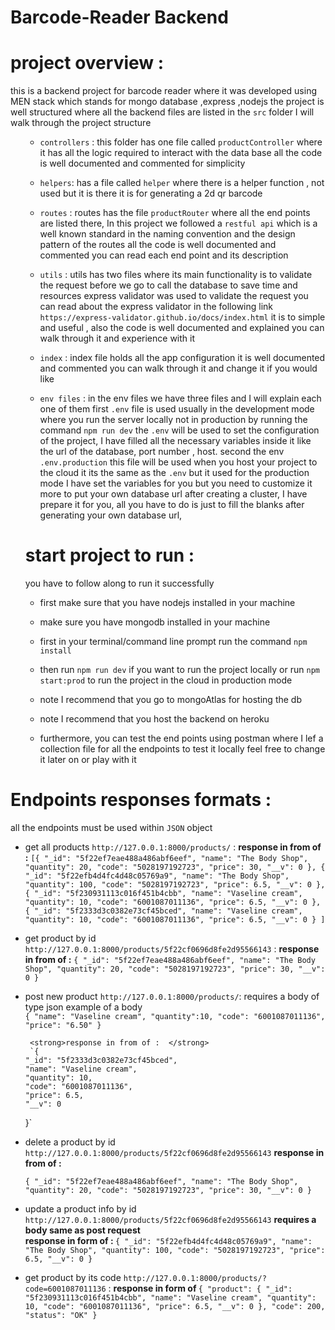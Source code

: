 # Barcode-Reader Backend

# project overview :

this is a backend project for barcode reader where it was developed using MEN stack which stands for mongo database ,express ,nodejs
the project is well structured where all the backend files are listed in the `src` folder I will walk through the project structure

<ul>

- `controllers` : this folder has one file called `productController` where it has all the logic required to interact with the data base all the code is well documented and commented for simplicity

* `helpers`: has a file called `helper` where there is a helper function , not used but it is there it is for generating a 2d qr barcode

* `routes` : routes has the file `productRouter`
  where all the end points are listed there,
  In this project we followed a `restful api` which is a well known standard in the naming convention
  and the design pattern of the routes all the code is well documented and commented you can read each end point and its description

* `utils` : utils has two files where its main functionality is to validate the request before we go to call the database to save time and resources express validator was used to validate the request
  you can read about the express validator in the following link
  `https://express-validator.github.io/docs/index.html` it is to simple and useful , also the code is well documented and explained you can walk through it and experience with it

* `index` : index file holds all the app configuration it is well documented and commented you can walk through it and change it if you would like
* `env files` : in the env files we have three files and I will explain each one of them
  first `.env` file is used usually in the development mode where you run the server locally not in production by running the command `npm run dev` the `.env` will be used to set the configuration of the project, I have filled all the necessary variables inside it like the url of the database, port number , host.
  second the env `.env.production` this file will be used when you host your project to the cloud it its the same as the `.env` but it used for the production mode I have set the variables for you but you need to customize it more to put your own database url after creating a cluster, I have prepare it for you, all you have to do is just to fill the blanks after generating your own database url,

# start project to run :

you have to follow along to run it successfully

- first make sure that you have nodejs installed in your machine
- make sure you have mongodb installed in your machine
- first in your terminal/command line prompt run the command `npm install`
- then run `npm run dev` if you want to run the project locally
  or run `npm start:prod` to run the project in the cloud in production mode

- note I recommend that you go to mongoAtlas for hosting the db
- note I recommend that you host the backend on heroku

* furthermore, you can test the end points using postman where I lef a collection file for all the endpoints
to test it locally feel free to change it later on or play with it
</ul>

# Endpoints responses formats :

all the endpoints must be used within `JSON` object

- get all products `http://127.0.0.1:8000/products/` : <strong>response in from of :</strong>
  `[{
"_id": "5f22ef7eae488a486abf6eef",
"name": "The Body Shop",
"quantity": 20,
"code": "5028197192723",
"price": 30,
"__v": 0
},
{
"_id": "5f22efb4d4fc4d48c05769a9",
"name": "The Body Shop",
"quantity": 100,
"code": "5028197192723",
"price": 6.5,
"__v": 0
},
{
"_id": "5f230931113c016f451b4cbb",
"name": "Vaseline cream",
"quantity": 10,
"code": "6001087011136",
"price": 6.5,
"__v": 0
},
{
"_id": "5f2333d3c0382e73cf45bced",
"name": "Vaseline cream",
"quantity": 10,
"code": "6001087011136",
"price": 6.5,
"__v": 0
}
]`

- get product by id `http://127.0.0.1:8000/products/5f22cf0696d8fe2d95566143` : <strong>response in from of :</strong>
  `{ "_id": "5f22ef7eae488a486abf6eef", "name": "The Body Shop", "quantity": 20, "code": "5028197192723", "price": 30, "__v": 0 }`

- post new product `http://127.0.0.1:8000/products/`:
  requires a body of type json
  example of a body <br>
  `{
  "name": "Vaseline cream",
  "quantity":10,
  "code": "6001087011136",
  "price": "6.50" }`

       <strong>response in from of :  </strong>
       `{
      "_id": "5f2333d3c0382e73cf45bced",
      "name": "Vaseline cream",
      "quantity": 10,
      "code": "6001087011136",
      "price": 6.5,
      "__v": 0

  }`

- delete a product by id `http://127.0.0.1:8000/products/5f22cf0696d8fe2d95566143`
  <strong>response in from of :</strong>
  
  `{ "_id": "5f22ef7eae488a486abf6eef", "name": "The Body Shop", "quantity": 20, "code": "5028197192723", "price": 30, "__v": 0 }`

- update a product info by id `http://127.0.0.1:8000/products/5f22cf0696d8fe2d95566143`
  <strong> requires a body same as post request </strong>
  <br>
  <strong>response in form of : </strong>
  `{ "_id": "5f22efb4d4fc4d48c05769a9", "name": "The Body Shop", "quantity": 100, "code": "5028197192723", "price": 6.5, "__v": 0 }`

- get product by its code `http://127.0.0.1:8000/products/?code=6001087011136` :
  <strong>response in form of </strong>
  `{ "product": { "_id": "5f230931113c016f451b4cbb", "name": "Vaseline cream", "quantity": 10, "code": "6001087011136", "price": 6.5, "__v": 0 }, "code": 200, "status": "OK" }`
